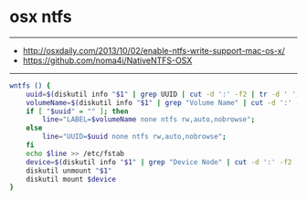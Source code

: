 # osx ntfs

---

+ http://osxdaily.com/2013/10/02/enable-ntfs-write-support-mac-os-x/
+ https://github.com/noma4i/NativeNTFS-OSX

---

```bash
wntfs () {
    uuid=$(diskutil info "$1" | grep UUID | cut -d ':' -f2 | tr -d ' ')
    volumeName=$(diskutil info "$1" | grep "Volume Name" | cut -d ':' -f2 | tr -d ' ')
    if [ "$uuid" = "" ]; then
        line="LABEL=$volumeName none ntfs rw,auto,nobrowse";
    else
        line="UUID=$uuid none ntfs rw,auto,nobrowse";
    fi
    echo $line >> /etc/fstab
    device=$(diskutil info "$1" | grep "Device Node" | cut -d ':' -f2 | tr -d ' ')
    diskutil unmount "$1"
    diskutil mount $device
}
```
